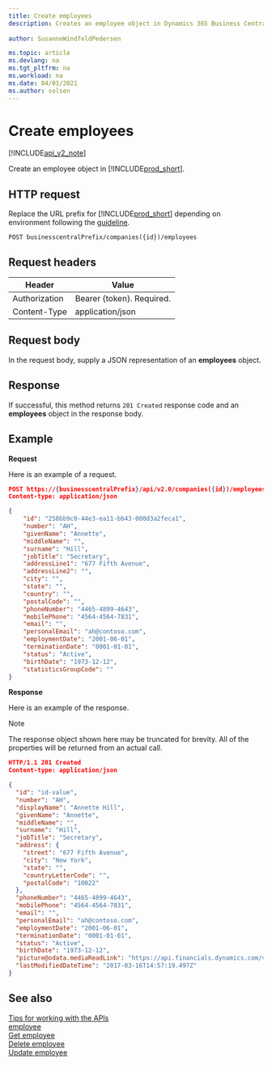 ```yaml
---
title: Create employees  
description: Creates an employee object in Dynamics 365 Business Central.
 
author: SusanneWindfeldPedersen

ms.topic: article
ms.devlang: na
ms.tgt_pltfrm: na
ms.workload: na
ms.date: 04/01/2021
ms.author: solsen
---
```


# Create employees

[!INCLUDE[api_v2_note](../../../includes/api_v2_note.md)]

Create an employee object in [!INCLUDE[prod_short](../../../includes/prod_short.md)].

## HTTP request
Replace the URL prefix for [!INCLUDE[prod_short](../../../includes/prod_short.md)] depending on environment following the [guideline](../../v2.0/endpoints-apis-for-dynamics.md).
```
POST businesscentralPrefix/companies({id})/employees
```

## Request headers

|Header        |Value                    |
|--------------|-------------------------|
|Authorization |Bearer {token}. Required.|
|Content-Type  |application/json         |

## Request body
In the request body, supply a JSON representation of an **employees** object.

## Response
If successful, this method returns ```201 Created``` response code and an **employees** object in the response body.

## Example

**Request**

Here is an example of a request.

```json
POST https://{businesscentralPrefix}/api/v2.0/companies({id})/employees
Content-type: application/json

{
    "id": "258bb9c0-44e3-ea11-bb43-000d3a2feca1",
    "number": "AH",
    "givenName": "Annette",
    "middleName": "",
    "surname": "Hill",
    "jobTitle": "Secretary",
    "addressLine1": "677 Fifth Avenue",
    "addressLine2": "",
    "city": "",
    "state": "",
    "country": "",
    "postalCode": "",
    "phoneNumber": "4465-4899-4643",
    "mobilePhone": "4564-4564-7831",
    "email": "",
    "personalEmail": "ah@contoso.com",
    "employmentDate": "2001-06-01",
    "terminationDate": "0001-01-01",
    "status": "Active",
    "birthDate": "1973-12-12",
    "statisticsGroupCode": ""
}
```

**Response**

Here is an example of the response. 

> [!NOTE]  
>   The response object shown here may be truncated for brevity. All of the properties will be returned from an actual call.

```json
HTTP/1.1 201 Created
Content-type: application/json

{
  "id": "id-value",
  "number": "AH",
  "displayName": "Annette Hill",
  "givenName": "Annette",
  "middleName": "",
  "surname": "Hill",
  "jobTitle": "Secretary",
  "address": {
    "street": "677 Fifth Avenue",
    "city": "New York",
    "state": "",
    "countryLetterCode": "",
    "postalCode": "10022"
  },
  "phoneNumber": "4465-4899-4643",
  "mobilePhone": "4564-4564-7831",
  "email": "",
  "personalEmail": "ah@contoso.com",
  "employmentDate": "2001-06-01",
  "terminationDate": "0001-01-01",
  "status": "Active",
  "birthDate": "1973-12-12",
  "picture@odata.mediaReadLink": "https://api.financials.dynamics.com/v2.0/api/v2.0/companies({id})/employees({id})/picture",
  "lastModifiedDateTime": "2017-03-16T14:57:19.497Z" 
}
```

## See also
[Tips for working with the APIs](../../../developer/devenv-connect-apps-tips.md)    
[employee](../resources/dynamics_employee.md)    
[Get employee](dynamics_employee_Get.md)    
[Delete employee](dynamics_employee_Delete.md)    
[Update employee](dynamics_employee_Update.md)    
